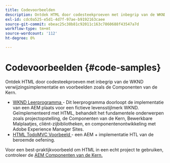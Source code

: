 ```yaml
---
title: Codevoorbeelden
description: Ontdek HTML door codesteekproeven met inbegrip van de WKND verwijzingsimplementatie en voorbeelden zoals de Componenten van de Kern.
exl-id: cdc0a525-e5d1-4d7f-97ae-b9192163caee
source-git-commit: ebeac25c38b81c92011c163c7860688f43547a7d
workflow-type: tm+mt
source-wordcount: '112'
ht-degree: 0%

---
```



# Codevoorbeelden {#code-samples}

Ontdek HTML door codesteekproeven met inbegrip van de WKND verwijzingsimplementatie en voorbeelden zoals de Componenten van de Kern.

* [ WKND Leerprogramma ](https://experienceleague.adobe.com/en/docs/experience-manager-learn/getting-started-wknd-tutorial-develop/overview) - Dit leerprogramma doorloopt de implementatie van een AEM plaats voor een fictieve levensstijlmerk WKND. Geïmplementeerd met HTML, behandelt het fundamentele onderwerpen zoals projectopstelling, de Componenten van de Kern, Bewerkbare Malplaatjes, cliënt-zijbibliotheken, en componentenontwikkeling met Adobe Experience Manager Sites.
* [ HTML TodoMVC Voorbeeld ](https://github.com/Adobe-Marketing-Cloud/aem-htl-sample-todomvc) - een AEM + implementatie HTL van de beroemde oefening.

Voor een best-praktijkvoorbeeld om HTML in een echt project te gebruiken, controleer de [ AEM Componenten van de Kern.](https://experienceleague.adobe.com/en/docs/experience-manager-core-components/using/introduction)
